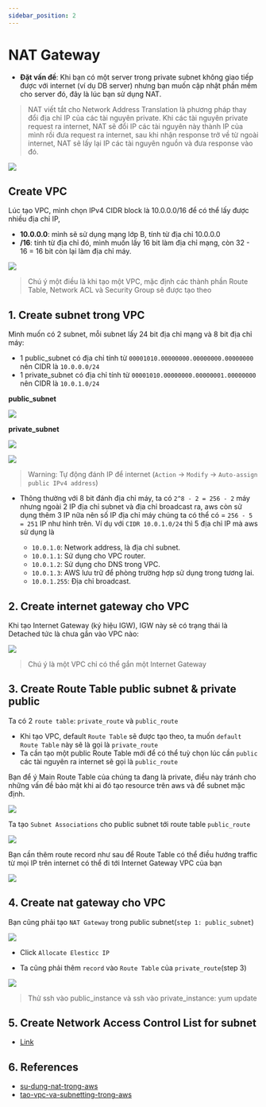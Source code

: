 ```yaml
---
sidebar_position: 2
---
```


# NAT Gateway
- **Đặt vấn đề**: Khi bạn có một server trong private subnet không giao tiếp được với internet (ví dụ DB server) nhưng bạn muốn cập nhật phần mềm cho server đó, đây là lúc bạn sử dụng NAT.

> NAT viết tắt cho Network Address Translation là phương pháp thay đổi địa chỉ IP của các tài nguyên private. Khi các tài nguyên private request ra internet, NAT sẽ đổi IP các tài nguyên này thành IP của mình rồi đưa request ra internet, sau khi nhận response trở về từ ngoài internet, NAT sẽ lấy lại IP các tài nguyên nguồn và đưa response vào đó. 

![](https://i.imgur.com/jrFfOpX.png)

## Create VPC
Lúc tạo VPC, mình chọn IPv4 CIDR block là 10.0.0.0/16 để có thể lấy được nhiều địa chỉ IP,

- **10.0.0.0**: mình sẽ sử dụng mạng lớp B, tính từ địa chỉ 10.0.0.0 
- **/16**: tính từ địa chỉ đó, mình muốn lấy 16 bit làm địa chỉ mạng, còn 32 - 16 = 16 bit còn lại làm địa chỉ máy.

![](https://i.imgur.com/YUuqYuL.png)

> Chú ý một điều là khi tạo một VPC, mặc định các thành phần Route Table, Network ACL và Security Group sẽ được tạo theo

## 1. Create subnet trong VPC
Mình muốn có 2 subnet, mỗi subnet lấy 24 bit địa chỉ mạng và 8 bit địa chỉ máy:

- 1 public_subnet có địa chỉ tính từ `00001010.00000000.00000000.00000000` nên CIDR là `10.0.0.0/24`
- 1 private_subnet có địa chỉ tính từ `00001010.00000000.00000001.00000000` nên CIDR là `10.0.1.0/24`

**public_subnet**

![](https://i.imgur.com/wAcaJHx.png)

**private_subnet**

![](https://i.imgur.com/EP8IHS5.png)


![](https://i.imgur.com/DaWgMYz.png)

> Warning: Tự động đánh IP để internet (`Action` -> `Modify` -> `Auto-assign public IPv4 address`)


- Thông thường với 8 bit đánh địa chỉ máy, ta có `2^8 - 2 = 256 - 2` máy nhưng ngoài 2 IP địa chỉ subnet và địa chỉ broadcast ra, aws còn sử dụng thêm 3 IP nữa nên số IP địa chỉ máy chúng ta có thể có = `256 - 5 = 251` IP như hình trên. Ví dụ với `CIDR 10.0.1.0/24` thì 5 địa chỉ IP mà aws sử dụng là

  - `10.0.1.0`: Network address, là địa chỉ subnet.
  - `10.0.1.1`: Sử dụng cho VPC router.
  - `10.0.1.2`: Sử dụng cho DNS trong VPC.
  - `10.0.1.3`: AWS lưu trữ để phòng trường hợp sử dụng trong tương lai.
  - `10.0.1.255`: Địa chỉ broadcast.

## 2. Create internet gateway cho VPC
Khi tạo Internet Gateway (ký hiệu IGW), IGW này sẽ có trạng thái là Detached tức là chưa gắn vào VPC nào:

![](https://i.imgur.com/HblPxVS.png)

> Chú ý là một VPC chỉ có thể gắn một Internet Gateway

## 3. Create Route Table public subnet & private public
Ta có 2 `route table`: `private_route` và `public_route`

- Khi tạo VPC, default `Route Table` sẽ được tạo theo, ta muốn `default Route Table` này sẽ là gọi là `private_route`
- Ta cần tạo một public Route Table mới để có thể tuỳ chọn lúc cần `public` các tài nguyên ra internet sẽ gọi là `public_route`

Bạn để ý Main Route Table của chúng ta đang là private, điều này tránh cho những vấn đề bảo mật khi ai đó tạo resource trên aws và để subnet mặc định.

![](https://i.imgur.com/guzhcR1.png)

Ta tạo `Subnet Associations` cho public subnet tới route table `public_route`

![](https://i.imgur.com/eQ5VVjM.png)

Bạn cần thêm route record như sau để Route Table có thể điều hướng traffic từ mọi IP trên internet có thể đi tới Internet Gateway VPC của bạn

![](https://i.imgur.com/sKT5L0e.png)

## 4. Create nat gateway cho VPC
Bạn cũng phải tạo `NAT Gateway` trong public subnet(`step 1: public_subnet`)

![](https://i.imgur.com/0pEdERD.png)

- Click `Allocate Elesticc IP`

- Ta cũng phải thêm `record` vào `Route Table` của `private_route`(step 3)

![](https://i.imgur.com/cgAe0vu.png)

> Thử ssh vào public_instance và ssh vào private_instance: yum update

## 5. Create Network Access Control List for subnet
- [Link](https://docs.aws.amazon.com/vpc/latest/userguide/VPC_Scenario2.html#nacl-rules-scenario-2)

## 6. References
- [su-dung-nat-trong-aws](https://blog.daovanhung.com/post/su-dung-nat-trong-aws#2.2.-NAT-Gateway)
- [tao-vpc-va-subnetting-trong-aws](https://blog.daovanhung.com/post/tao-vpc-va-subnetting-trong-aws)
